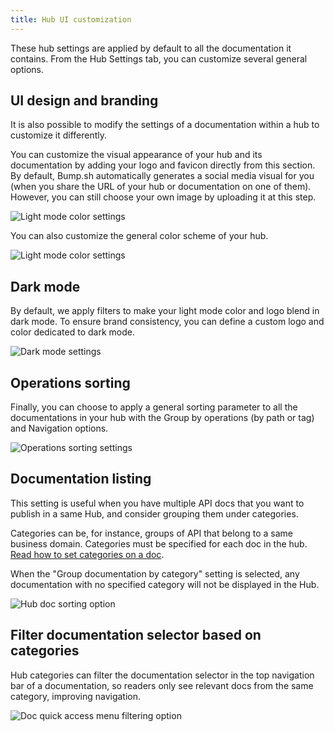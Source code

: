 ```yaml
---
title: Hub UI customization
---
```


These hub settings are applied by default to all the documentation it contains. From the Hub Settings tab, you can customize several general options.

## UI design and branding

It is also possible to modify the settings of a documentation within a hub to customize it differently.
  
You can customize the visual appearance of your hub and its documentation by adding your logo and favicon directly from this section. By default, Bump.sh automatically generates a social media visual for you (when you share the URL of your hub or documentation on one of them). However, you can still choose your own image by uploading it at this step.

![Light mode color settings](/images/help/hubs-customization.png)

You can also customize the general color scheme of your hub.

![Light mode color settings](/images/help/light-mode-settings.png)

## Dark mode

By default, we apply filters to make your light mode color and logo blend in dark mode. To ensure brand consistency, you can define a custom logo and color dedicated to dark mode.

![Dark mode settings](/images/help/dark-mode-settings.png)

## Operations sorting

Finally, you can choose to apply a general sorting parameter to all the documentations in your hub with the Group by operations (by path or tag) and Navigation options.

![Operations sorting settings](/images/help/operations.png)

## Documentation listing

This setting is useful when you have multiple API docs that you want to publish in a same Hub, and consider grouping them under categories.

Categories can be, for instance, groups of API that belong to a same business domain. Categories must be specified for each doc in the hub. [Read how to set categories on a doc](/help/publish-documentation/create-and-manage-documentation/#categorize-docs-in-a-hub).

When the "Group documentation by category" setting is selected, any documentation with no specified category will not be displayed in the Hub. 

![Hub doc sorting option](/images/help/hub-doc-categories.png)

## Filter documentation selector based on categories

Hub categories can filter the documentation selector in the top navigation bar of a documentation, so readers only see relevant docs from the same category, improving navigation.

![Doc quick access menu filtering option](/images/help/hub-doc-quick-access-menu.png)